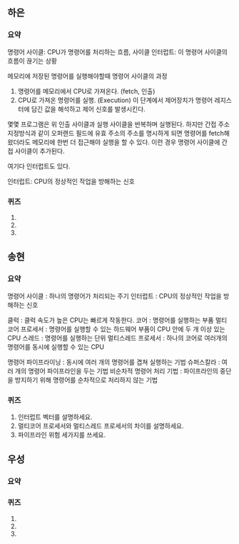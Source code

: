## 하은

### 요약

명령어 사이클: CPU가 명령어를 처리하는 흐름, 사이클
인터럽트: 이 명령어 사이클의 흐름이 끊기는 상황

메모리에 저장된 명령어를 실행해야할때 명령어 사이클의 과정
1. 명령어를 메모리에서 CPU로 가져온다. (fetch, 인출)
2. CPU로 가져온 명령어를 실행. (Execution) 이 단계에서 제어장치가 명령어 레지스터에 담긴 값을 해석하고 제어 신호를 발생시킨다.

몇몇 프로그램은 위 인출 사이클과 실행 사이클을 반복하며 실행된다. 
하지만 간접 주소 지정방식과 같이 오퍼랜드 필드에 유효 주소의 주소를 명시하게 되면 명령어를 fetch해왔더라도 메모리에 한번 더 접근해야 실행을 할 수 있다. 
이런 경우 명령어 사이클에 간접 사이클이 추가된다.

여기다 인터럽트도 있다.

인터럽트: CPU의 정상적인 작업을 방해하는 신호 

### 퀴즈
1.
2.
3.

## 송현



### 요약
명령어 사이클 : 하나의 명령어가 처리되는 주기
인터럽트 : CPU의 정상적인 작업을 방해하는 신호

클럭 : 클럭 속도가 높은 CPU는 빠르게 작동한다.
코어 : 명령어를 실행하는 부품
멀티코어  프로세서 : 명령어를 실행할 수 있는 하드웨어 부품이 CPU 안에 두 개 이상 있는 CPU
스레드 : 명령어를 실행하는 단위
멀티스레드 프로세서 : 하나의 코어로 여러개의 명령어를 동시에 실행할 수 있는 CPU

명령어 파이프라이닝 : 동시에 여러 개의 명령어를 겹쳐 실행하는 기법
슈퍼스칼라 : 여러 개의 명령어 파이프라인을 두는 기법
비순차적 명령어 처리 기법 : 파이프라인의 중단을 방지하기 위해 명령어를 순차적으로 처리하지 않는 기법

### 퀴즈
1. 인터럽트 벡터를 설명하세요.
2. 멀티코어 프로세서와 멀티스레드 프로세서의 차이를 설명하세요.
3. 파이프라인 위험 세가지를 쓰세요.

## 우성



### 요약

### 퀴즈
1.
2.
3.
